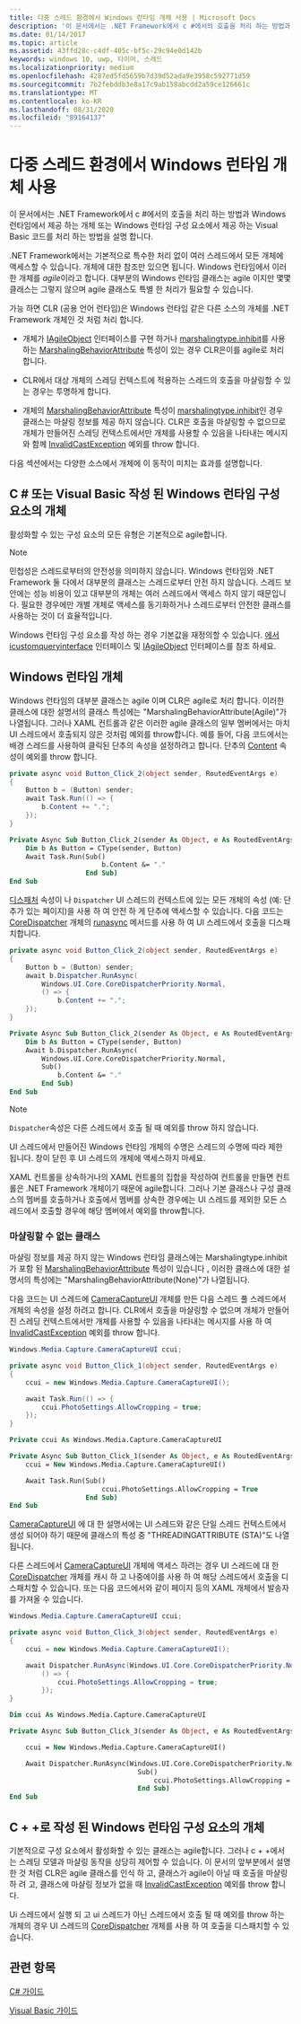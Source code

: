 ```yaml
---
title: 다중 스레드 환경에서 Windows 런타임 개체 사용 | Microsoft Docs
description: '이 문서에서는 .NET Framework에서 c #에서의 호출을 처리 하는 방법과 Windows 런타임에서 제공 하는 개체 또는 Windows 런타임 구성 요소에서 제공 하는 Visual Basic 코드를 처리 하는 방법을 설명 합니다.'
ms.date: 01/14/2017
ms.topic: article
ms.assetid: 43ffd28c-c4df-405c-bf5c-29c94e0d142b
keywords: windows 10, uwp, 타이머, 스레드
ms.localizationpriority: medium
ms.openlocfilehash: 4287ed5fd5659b7d39d52ada9e3958c592771d59
ms.sourcegitcommit: 7b2febddb3e8a17c9ab158abcdd2a59ce126661c
ms.translationtype: MT
ms.contentlocale: ko-KR
ms.lasthandoff: 08/31/2020
ms.locfileid: "89164137"
---
```

# <a name="using-windows-runtime-objects-in-a-multithreaded-environment"></a>다중 스레드 환경에서 Windows 런타임 개체 사용
이 문서에서는 .NET Framework에서 c #에서의 호출을 처리 하는 방법과 Windows 런타임에서 제공 하는 개체 또는 Windows 런타임 구성 요소에서 제공 하는 Visual Basic 코드를 처리 하는 방법을 설명 합니다.

.NET Framework에서는 기본적으로 특수한 처리 없이 여러 스레드에서 모든 개체에 액세스할 수 있습니다. 개체에 대한 참조만 있으면 됩니다. Windows 런타임에서 이러한 개체를 *agile*이라고 합니다. 대부분의 Windows 런타임 클래스는 agile 이지만 몇몇 클래스는 그렇지 않으며 agile 클래스도 특별 한 처리가 필요할 수 있습니다.

가능 하면 CLR (공용 언어 런타임)은 Windows 런타임 같은 다른 소스의 개체를 .NET Framework 개체인 것 처럼 처리 합니다.

- 개체가 [IAgileObject](/windows/desktop/api/objidl/nn-objidl-iagileobject) 인터페이스를 구현 하거나 [marshalingtype.inhibit](/uwp/api/Windows.Foundation.Metadata.MarshalingType)를 사용 하는 [MarshalingBehaviorAttribute](/uwp/api/Windows.Foundation.Metadata.MarshalingBehaviorAttribute) 특성이 있는 경우 CLR은이를 agile로 처리 합니다.

- CLR에서 대상 개체의 스레딩 컨텍스트에 적용하는 스레드의 호출을 마샬링할 수 있는 경우는 투명하게 합니다.

- 개체의 [MarshalingBehaviorAttribute](/uwp/api/Windows.Foundation.Metadata.MarshalingBehaviorAttribute) 특성이 [marshalingtype.inhibit](/uwp/api/Windows.Foundation.Metadata.MarshalingType)인 경우 클래스는 마샬링 정보를 제공 하지 않습니다. CLR은 호출을 마샬링할 수 없으므로 개체가 만들어진 스레딩 컨텍스트에서만 개체를 사용할 수 있음을 나타내는 메시지와 함께 [InvalidCastException](/dotnet/api/system.invalidcastexception) 예외를 throw 합니다.

다음 섹션에서는 다양한 소스에서 개체에 이 동작이 미치는 효과를 설명합니다.

## <a name="objects-from-a-windows-runtime-component-that-is-written-in-c-or-visual-basic"></a>C # 또는 Visual Basic 작성 된 Windows 런타임 구성 요소의 개체
활성화할 수 있는 구성 요소의 모든 유형은 기본적으로 agile합니다.

> [!NOTE]
>  민첩성은 스레드로부터의 안전성을 의미하지 않습니다. Windows 런타임와 .NET Framework 둘 다에서 대부분의 클래스는 스레드로부터 안전 하지 않습니다. 스레드 보안에는 성능 비용이 있고 대부분의 개체는 여러 스레드에서 액세스 하지 않기 때문입니다. 필요한 경우에만 개별 개체로 액세스를 동기화하거나 스레드로부터 안전한 클래스를 사용하는 것이 더 효율적입니다.

Windows 런타임 구성 요소를 작성 하는 경우 기본값을 재정의할 수 있습니다. [에서 icustomqueryinterface](/dotnet/api/system.runtime.interopservices.icustomqueryinterface) 인터페이스 및 [IAgileObject](/windows/desktop/api/objidl/nn-objidl-iagileobject) 인터페이스를 참조 하세요.

## <a name="objects-from-the-windows-runtime"></a>Windows 런타임 개체
Windows 런타임의 대부분 클래스는 agile 이며 CLR은 agile로 처리 합니다. 이러한 클래스에 대한 설명서의 클래스 특성에는 "MarshalingBehaviorAttribute(Agile)"가 나열됩니다. 그러나 XAML 컨트롤과 같은 이러한 agile 클래스의 일부 멤버에서는 마치 UI 스레드에서 호출되지 않은 것처럼 예외를 throw합니다. 예를 들어, 다음 코드에서는 배경 스레드를 사용하여 클릭된 단추의 속성을 설정하려고 합니다. 단추의 [Content](/uwp/api/Windows.UI.Xaml.Controls.ContentControl) 속성이 예외를 throw 합니다.

```csharp
private async void Button_Click_2(object sender, RoutedEventArgs e)
{
    Button b = (Button) sender;
    await Task.Run(() => {
        b.Content += ".";
    });
}
```

```vb
Private Async Sub Button_Click_2(sender As Object, e As RoutedEventArgs)
    Dim b As Button = CType(sender, Button)
    Await Task.Run(Sub()
                       b.Content &= "."
                   End Sub)
End Sub
```

[디스패처](/uwp/api/Windows.UI.Xaml.DependencyObject) 속성이 나 `Dispatcher` UI 스레드의 컨텍스트에 있는 모든 개체의 속성 (예: 단추가 있는 페이지)을 사용 하 여 안전 하 게 단추에 액세스할 수 있습니다. 다음 코드는 [CoreDispatcher](/uwp/api/Windows.UI.Core.CoreDispatcher) 개체의 [runasync](/uwp/api/Windows.UI.Core.CoreDispatcher) 메서드를 사용 하 여 UI 스레드에서 호출을 디스패치합니다.

```csharp
private async void Button_Click_2(object sender, RoutedEventArgs e)
{
    Button b = (Button) sender;
    await b.Dispatcher.RunAsync(
        Windows.UI.Core.CoreDispatcherPriority.Normal,
        () => {
            b.Content += ".";
    });
}

```

```vb
Private Async Sub Button_Click_2(sender As Object, e As RoutedEventArgs)
    Dim b As Button = CType(sender, Button)
    Await b.Dispatcher.RunAsync(
        Windows.UI.Core.CoreDispatcherPriority.Normal,
        Sub()
            b.Content &= "."
        End Sub)
End Sub
```

> [!NOTE]
>  `Dispatcher`속성은 다른 스레드에서 호출 될 때 예외를 throw 하지 않습니다.

UI 스레드에서 만들어진 Windows 런타임 개체의 수명은 스레드의 수명에 따라 제한 됩니다. 창이 닫힌 후 UI 스레드의 개체에 액세스하지 마세요.

XAML 컨트롤을 상속하거나의 XAML 컨트롤의 집합을 작성하여 컨트롤을 만들면 컨트롤은 .NET Framework 개체이기 때문에 agile합니다. 그러나 기본 클래스나 구성 클래스의 멤버를 호출하거나 호출에서 멤버를 상속한 경우에는 UI 스레드를 제외한 모든 스레드에서 호출할 경우에 해당 멤버에서 예외를 throw합니다.

### <a name="classes-that-cant-be-marshaled"></a>마샬링할 수 없는 클래스
마샬링 정보를 제공 하지 않는 Windows 런타임 클래스에는 Marshalingtype.inhibit가 포함 된 [MarshalingBehaviorAttribute](/uwp/api/Windows.Foundation.Metadata.MarshalingBehaviorAttribute) 특성이 있습니다 [.](/uwp/api/Windows.Foundation.Metadata.MarshalingType) 이러한 클래스에 대한 설명서의 특성에는 "MarshalingBehaviorAttribute(None)"가 나열됩니다.

다음 코드는 UI 스레드에 [CameraCaptureUI](/uwp/api/Windows.Media.Capture.CameraCaptureUI) 개체를 만든 다음 스레드 풀 스레드에서 개체의 속성을 설정 하려고 합니다. CLR에서 호출을 마샬링할 수 없으며 개체가 만들어진 스레딩 컨텍스트에서만 개체를 사용할 수 있음을 나타내는 메시지를 사용 하 여 [InvalidCastException](/dotnet/api/system.invalidcastexception) 예외를 throw 합니다.

```csharp
Windows.Media.Capture.CameraCaptureUI ccui;

private async void Button_Click_1(object sender, RoutedEventArgs e)
{
    ccui = new Windows.Media.Capture.CameraCaptureUI();

    await Task.Run(() => {
        ccui.PhotoSettings.AllowCropping = true;
    });
}

```

```vb
Private ccui As Windows.Media.Capture.CameraCaptureUI

Private Async Sub Button_Click_1(sender As Object, e As RoutedEventArgs)
    ccui = New Windows.Media.Capture.CameraCaptureUI()

    Await Task.Run(Sub()
                       ccui.PhotoSettings.AllowCropping = True
                   End Sub)
End Sub
```

[CameraCaptureUI](/uwp/api/Windows.Media.Capture.CameraCaptureUI) 에 대 한 설명서에는 UI 스레드와 같은 단일 스레드 컨텍스트에서 생성 되어야 하기 때문에 클래스의 특성 중 "THREADINGATTRIBUTE (STA)"도 나열 됩니다.

다른 스레드에서 [CameraCaptureUI](/uwp/api/Windows.Media.Capture.CameraCaptureUI) 개체에 액세스 하려는 경우 UI 스레드에 대 한 [CoreDispatcher](/uwp/api/Windows.UI.Core.CoreDispatcher) 개체를 캐시 하 고 나중에이를 사용 하 여 해당 스레드에서 호출을 디스패치할 수 있습니다. 또는 다음 코드에서와 같이 페이지 등의 XAML 개체에서 발송자를 가져올 수 있습니다.

```csharp
Windows.Media.Capture.CameraCaptureUI ccui;

private async void Button_Click_3(object sender, RoutedEventArgs e)
{
    ccui = new Windows.Media.Capture.CameraCaptureUI();

    await Dispatcher.RunAsync(Windows.UI.Core.CoreDispatcherPriority.Normal,
        () => {
            ccui.PhotoSettings.AllowCropping = true;
        });
}

```

```vb
Dim ccui As Windows.Media.Capture.CameraCaptureUI

Private Async Sub Button_Click_3(sender As Object, e As RoutedEventArgs)

    ccui = New Windows.Media.Capture.CameraCaptureUI()

    Await Dispatcher.RunAsync(Windows.UI.Core.CoreDispatcherPriority.Normal,
                                Sub()
                                    ccui.PhotoSettings.AllowCropping = True
                                End Sub)
End Sub
```

## <a name="objects-from-a-windows-runtime-component-that-is-written-in-c"></a>C + +로 작성 된 Windows 런타임 구성 요소의 개체
기본적으로 구성 요소에서 활성화할 수 있는 클래스는 agile합니다. 그러나 c + +에서는 스레딩 모델과 마샬링 동작을 상당히 제어할 수 있습니다. 이 문서의 앞부분에서 설명한 것 처럼 CLR은 agile 클래스를 인식 하 고, 클래스가 agile이 아닐 때 호출을 마샬링하 려 고, 클래스에 마샬링 정보가 없을 때 [InvalidCastException](/dotnet/api/system.invalidcastexception) 예외를 throw 합니다.

Ui 스레드에서 실행 되 고 ui 스레드가 아닌 스레드에서 호출 될 때 예외를 throw 하는 개체의 경우 UI 스레드의 [CoreDispatcher](/uwp/api/Windows.UI.Core.CoreDispatcher) 개체를 사용 하 여 호출을 디스패치할 수 있습니다.

## <a name="see-also"></a>관련 항목
[C# 가이드](/dotnet/csharp/)

[Visual Basic 가이드](/dotnet/visual-basic/)